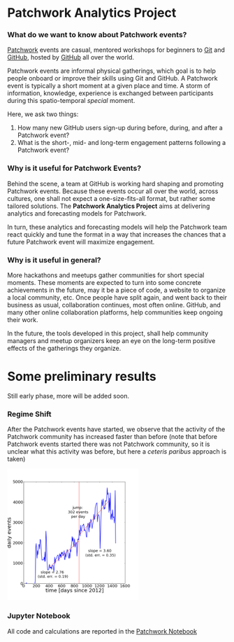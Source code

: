 # Patchwork Analytics Project

### What do we want to know about Patchwork events?

[Patchwork](https://patchwork.github.io/) events are casual, mentored workshops for beginners to [Git](http://git-scm.com/) and [GitHub](https://github.com/), hosted by [GitHub](https://github.com/) all over the world. 

Patchwork events are informal physical gatherings, which goal is to help people onboard or improve their skills using Git and GitHub. A Patchwork event is typically a short moment at a given place and time. A storm of information, knowledge, experience is exchanged between participants during this spatio-temporal *special* moment.

Here, we ask two things:

1. How many new GitHub users sign-up during before, during, and after a Patchwork event?
2. What is the short-, mid- and long-term engagement patterns following a Patchwork event?

### Why is it useful for Patchwork Events?

Behind the scene, a team at GitHub is working hard shaping and promoting Patchwork events. Because these events occur all over the world, across cultures, one shall not expect a one-size-fits-all format, but rather some tailored solutions. The **Patchwork Analytics Project** aims at delivering analytics and forecasting models for Patchwork. 

In turn, these analytics and forecasting models will help the Patchwork team react quickly and tune the format in a way that increases the chances that a future Patchwork event will maximize engagement.

### Why is it useful in general?

More hackathons and meetups gather communities for short special moments. These moments are expected to turn into some concrete achievements in the future, may it be a piece of code, a website to organize a local community, etc. Once people have split again, and went back to their business as usual, collaboration continues, most often online. GitHub, and many other online collaboration platforms, help communities keep ongoing their work. 

In the future, the tools developed in this project, shall help community managers and meetup organizers keep an eye on the long-term positive effects of the gatherings they organize.

# Some preliminary results 

Still early phase, more will be added soon.


### Regime Shift
After the Patchwork events have started, we observe that the activity of the Patchwork community has increased faster than before (note that before Patchwork events started there was not Patchwork community, so it is unclear what this activity was before, but here a *ceteris paribus* approach is taken)

<img src="https://github.com/wazaahhh/patchwork/blob/master/figures/regime_shift.png" width="300">

### Jupyter Notebook

All code and calculations are reported in the [Patchwork Notebook](https://github.com/wazaahhh/patchwork/blob/master/patchwork.ipynb)









